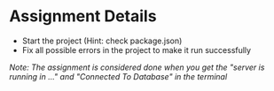 # Assignment Details

* Start the project (Hint: check package.json)
* Fix all possible errors in the project to make it run successfully

*Note: The assignment is considered done when you get the "server is running in ..." and "Connected To Database" in the terminal*
